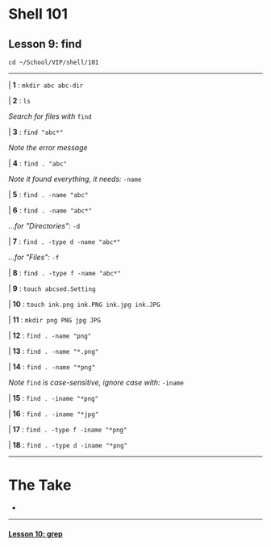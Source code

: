 # Shell 101
## Lesson 9: find

`cd ~/School/VIP/shell/101`

___

| **1** : `mkdir abc abc-dir`

| **2** : `ls`

*Search for files with* `find`

| **3** : `find "abc*"`

*Note the error message*

| **4** : `find . "abc"`

*Note it found everything, it needs:* `-name`

| **5** : `find . -name "abc"`

| **6** : `find . -name "abc*"`

*...for "Directories":* `-d`

| **7** : `find . -type d -name "abc*"`

*...for "Files":* `-f`

| **8** : `find . -type f -name "abc*"`

| **9** : `touch abcsed.Setting`

| **10** : `touch ink.png ink.PNG ink.jpg ink.JPG`

| **11** : `mkdir png PNG jpg JPG`

| **12** : `find . -name "png"`

| **13** : `find . -name "*.png"`

| **14** : `find . -name "*png"`

*Note* `find` *is case-sensitive, ignore case with:* `-iname`

| **15** : `find . -iname "*png"`

| **16** : `find . -iname "*jpg"`

| **17** : `find . -type f -iname "*png"`

| **18** : `find . -type d -iname "*png"`

___

# The Take

-

___

#### [Lesson 10: grep](https://github.com/inkVerb/vip/blob/master/101-shell/Lesson-10.md)
